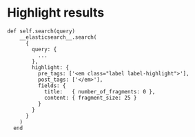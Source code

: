 # Highlight results

	def self.search(query)
	    __elasticsearch__.search(
	      {
	        query: {
	          ...
	        },
	        highlight: {
	          pre_tags: ['<em class="label label-highlight">'],
	          post_tags: ['</em>'],
	          fields: {
	            title:   { number_of_fragments: 0 },
	            content: { fragment_size: 25 }
	          }
	        }
	      }
	    )
	  end